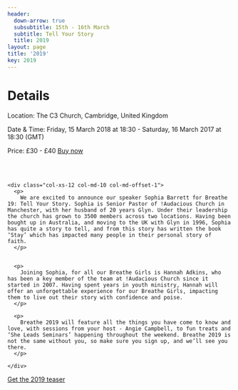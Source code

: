 ```yaml
---
header:
  down-arrow: true
  subsubtitle: 15th - 16th March
  subtitle: Tell Your Story
  title: 2019
layout: page
title: '2019'
key: 2019
---
```



<div class="container-fluid text-center">
  
  <h1 class="text-center">Details</h1>

  <p>
    Location: The C3 Church, Cambridge, United Kingdom
  </p>
  <p>
    Date & Time: Friday, 15 March 2018 at 18:30 - Saturday, 16 March 2017 at 18:30 (GMT)
  </p>
  <p>
    Price: £30 - £40 <a href="https://breathe2019.eventbrite.com">Buy now</a>
  </p>
  <br>
  <br>
</div>

<div class="text-center container-fluid">
  <div class="row">
    
    <div class="col-xs-12 col-md-10 col-md-offset-1">
      <p>
        We are excited to announce our speaker Sophia Barrett for Breathe 19: Tell Your Story. Sophia is Senior Pastor of !Audacious Church in Manchester, with her husband of 20 years Glyn. Under their leadership the church has grown to 3500 members across two locations. Having been bought up in Australia, and moving to the UK with Glyn in 1996, Sophia has quite a story to tell, and from this story has written the book ‘Stay’ which has impacted many people in their personal story of faith.
      </p>
 

      <p>
        Joining Sophia, for all our Breathe Girls is Hannah Adkins, who has been a key member of the team at !Audacious Church since it started in 2007. Having spent years in youth ministry, Hannah will offer an unforgettable experience for our Breathe Girls, impacting them to live out their story with confidence and poise.
      </p>

      <p>
        Breathe 2019 will feature all the things you have come to know and love, with sessions from your host - Angie Campbell, to fun treats and ‘She Leads Seminars’ happening throughout the weekend. Breathe 2019 is not the same without you, so make sure you sign up, and we’ll see you there.
      </p>
    
    </div>

  </div>
  
  <div class="row">
    <div class="col-md-12">
      <div class="text-center">
        <a type="button" href="/assets/breatheteaser_2019.pdf" class="btn btn-secondary btn-lg">Get the 2019 teaser</a>
      </div>
    </div>
  </div>
</div>


<!-- HACK! -->
<style>
@media (min-width: 993px) {

#map {
margin-top: 100px;
}
}

</style>


